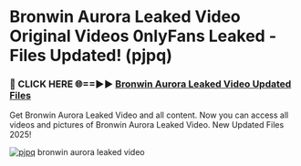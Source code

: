 # Bronwin Aurora Leaked Video Original Videos 0nlyFans Leaked - Files Updated! (pjpq)

<h3>🔴 CLICK HERE 🌐==►► <a href="https://tinyurl.com/x26r9saj" rel="nofollow">Bronwin Aurora Leaked Video Updated Files</a></h3>

Get Bronwin Aurora Leaked Video and all content. Now you can access all videos and pictures of Bronwin Aurora Leaked Video. New Updated Files 2025!

[![pjpq](https://i.imgur.com/LkgZPqh.gif)](https://tinyurl.com/x26r9saj)
bronwin aurora leaked video